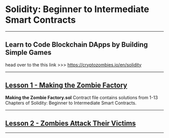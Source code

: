 # Solidity: Beginner to Intermediate Smart Contracts
---

## Learn to Code Blockchain DApps by Building Simple Games 
head over to the this link >>> 
https://cryptozombies.io/en/solidity

---

## [Lesson 1 - Making the Zombie Factory ](https://github.com/Lynk4/CryptoZombies/tree/main/Solidity%3A-Beginner-to-Intermediate-Smart-Contracts/lesson1)



 **Making the Zombie Factory.sol** Contract file contains solutions from 1-13 Chapters of Solidity: Beginner to Intermediate Smart Contracts.

 ---

 ## [Lesson 2 - Zombies Attack Their Victims](https://github.com/Lynk4/CryptoZombies/tree/main/Solidity%3A-Beginner-to-Intermediate-Smart-Contracts/lesson2)

---
